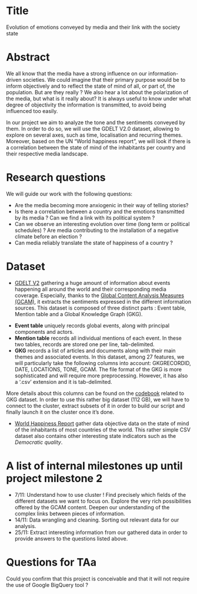 # Title
Evolution of emotions conveyed by media and their link with the society state

# Abstract
We all know that the media have a strong influence on our information-driven societies. We could imagine that their primary purpose would be to inform objectively and to reflect the state of mind of all, or part of, the population. But are they really ? We also hear a lot about the polarization of the media, but what is it really about?  It is always useful to know under what degree of objectivity the information is transmitted, to avoid being influenced too easily.

In our project we aim to analyze the tone and the sentiments conveyed by them.  In order to do so, we will use the GDELT V2.0 dataset, allowing to explore on several axes, such as time, localisation and recurring themes. Moreover, based on the UN “World happiness report”, we will look if there is a correlation between the state of mind of the inhabitants per country and their respective media landscape. 

# Research questions 
We will guide our work with the following questions: 
  - Are the media becoming more anxiogenic in their way of telling stories? 
  - Is there a correlation between a country and the emotions transmitted by its media ? Can   we find a link with its political system ? 
  - Can we observe an interesting evolution over time (long term or political schedules) ? Are media contributing to the installation of a negative climate before an election ?
  - Can media reliably translate the state of happiness of a country ?  

# Dataset
  - [GDELT V2](https://www.gdeltproject.org/data.html#documentation) gathering a huge amount of information about events happening all around the world and their corresponding media coverage. Especially, thanks to the [Global Content Analysis Measures (GCAM)](http://blog.gdeltproject.org/introducing-the-global-content-analysis-measures-gcam/), it extracts the sentiments expressed in the different information sources. This dataset is composed of three distinct parts : Event table, Mention table and a Global Knowledge Graph (GKG).
* **Event table** uniquely records global events, along with principal components and actors.
* **Mention table** records all individual mentions of each event.
In these two tables, records are stored one per line, tab-delimited.
* **GKG** records a list of articles and documents along with their main themes and associated events. In this dataset, among 27 features, we will particularly take the following columns  into account: GKGRECORDID, DATE, LOCATIONS, TONE, GCAM. 
The file format of the GKG is more sophisticated and will require more preprocessing. However, it has also a ‘.csv’ extension and it is tab-delimited.

More details about this columns can be found on the [codebook](http://data.gdeltproject.org/documentation/GDELT-Global_Knowledge_Graph_Codebook-V2.pdf)  related to GKG dataset.
In order to use this rather big dataset (112 GB), we will have to connect to the cluster, extract subsets of it in order to build our script and finally launch it on the cluster once it’s done.

  - [World Happiness Report](http://worldhappiness.report/) gather data objective data on  the state of mind of the inhabitants of most countries of the world. This rather simple CSV dataset also contains other interesting state indicators such as the *Democratic quality*.

# A list of internal milestones up until project milestone 2

  - 7/11: Understand how to use cluster ! Find precisely which fields of the different datasets we want to focus on. Explore the very rich possibilities offered by the GCAM content. Deepen our understanding of the complex links between pieces of information.
  - 14/11: Data wrangling and cleaning. Sorting out relevant data for our analysis. 
  - 25/11: Extract interesting information from our gathered data in order to provide answers to the questions listed above.

# Questions for TAa

Could you confirm that this project is conceivable and that it will not require the use of Google BigQuery tool ?

